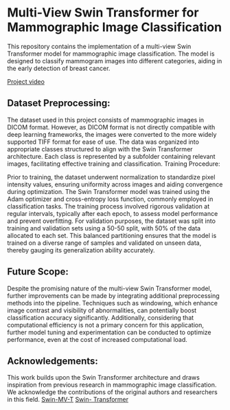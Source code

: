 <h1>Multi-View Swin Transformer for Mammographic Image Classification</h1>

This repository contains the implementation of a multi-view Swin Transformer model for mammographic image classification. The model is designed to classify mammogram images into different categories, aiding in the early detection of breast cancer.

[Project video](https://drive.google.com/file/d/16xNKFfQuci246S_LzhUfEd-g87CGyYJF/view?usp=sharing)

<h2>Dataset Preprocessing:</h2>

The dataset used in this project consists of mammographic images in DICOM format. However, as DICOM format is not directly compatible with deep learning frameworks, the images were converted to the more widely supported TIFF format for ease of use.
The data was organized into appropriate classes structured to align with the Swin Transformer architecture. Each class is represented by a subfolder containing relevant images, facilitating effective training and classification.
Training Procedure:

Prior to training, the dataset underwent normalization to standardize pixel intensity values, ensuring uniformity across images and aiding convergence during optimization.
The Swin Transformer model was trained using the Adam optimizer and cross-entropy loss function, commonly employed in classification tasks.
The training process involved rigorous validation at regular intervals, typically after each epoch, to assess model performance and prevent overfitting.
For validation purposes, the dataset was split into training and validation sets using a 50-50 split, with 50% of the data allocated to each set. This balanced partitioning ensures that the model is trained on a diverse range of samples and validated on unseen data, thereby gauging its generalization ability accurately.

<h2>Future Scope:</h2>

Despite the promising nature of the multi-view Swin Transformer model, further improvements can be made by integrating additional preprocessing methods into the pipeline. Techniques such as windowing, which enhance image contrast and visibility of abnormalities, can potentially boost classification accuracy significantly.
Additionally, considering that computational efficiency is not a primary concern for this application, further model tuning and experimentation can be conducted to optimize performance, even at the cost of increased computational load.

<h2>Acknowledgements:</h2>

This work builds upon the Swin Transformer architecture and draws inspiration from previous research in mammographic image classification. We acknowledge the contributions of the original authors and researchers in this field.
[Swin-MV-T](https://arxiv.org/html/2402.16298v1)
[Swin- Transformer](https://github.com/microsoft/Swin-Transformer)

